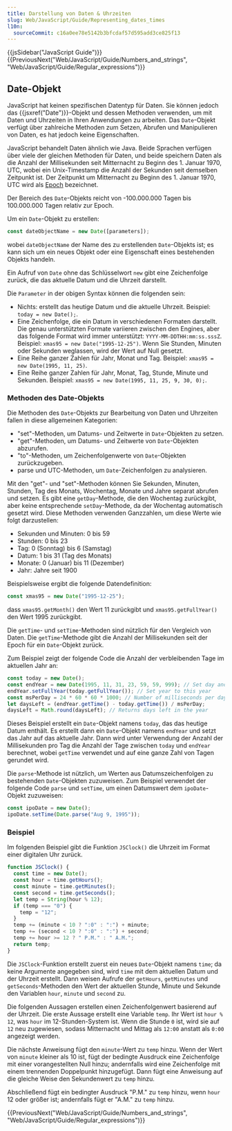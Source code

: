 ```yaml
---
title: Darstellung von Daten & Uhrzeiten
slug: Web/JavaScript/Guide/Representing_dates_times
l10n:
  sourceCommit: c16a0ee78e5142b3bfcdaf57d595add3ce825f13
---
```


{{jsSidebar("JavaScript Guide")}} {{PreviousNext("Web/JavaScript/Guide/Numbers_and_strings", "Web/JavaScript/Guide/Regular_expressions")}}

## Date-Objekt

JavaScript hat keinen spezifischen Datentyp für Daten. Sie können jedoch das {{jsxref("Date")}}-Objekt und dessen Methoden verwenden, um mit Daten und Uhrzeiten in Ihren Anwendungen zu arbeiten. Das `Date`-Objekt verfügt über zahlreiche Methoden zum Setzen, Abrufen und Manipulieren von Daten, es hat jedoch keine Eigenschaften.

JavaScript behandelt Daten ähnlich wie Java. Beide Sprachen verfügen über viele der gleichen Methoden für Daten, und beide speichern Daten als die Anzahl der Millisekunden seit Mitternacht zu Beginn des 1. Januar 1970, UTC, wobei ein Unix-Timestamp die Anzahl der Sekunden seit demselben Zeitpunkt ist. Der Zeitpunkt um Mitternacht zu Beginn des 1. Januar 1970, UTC wird als [Epoch](/de/docs/Web/JavaScript/Reference/Global_Objects/Date#the_epoch_timestamps_and_invalid_date) bezeichnet.

Der Bereich des `Date`-Objekts reicht von -100.000.000 Tagen bis 100.000.000 Tagen relativ zur Epoch.

Um ein `Date`-Objekt zu erstellen:

```js
const dateObjectName = new Date([parameters]);
```

wobei `dateObjectName` der Name des zu erstellenden `Date`-Objekts ist; es kann sich um ein neues Objekt oder eine Eigenschaft eines bestehenden Objekts handeln.

Ein Aufruf von `Date` ohne das Schlüsselwort `new` gibt eine Zeichenfolge zurück, die das aktuelle Datum und die Uhrzeit darstellt.

Die `Parameter` in der obigen Syntax können die folgenden sein:

- Nichts: erstellt das heutige Datum und die aktuelle Uhrzeit. Beispiel: `today = new Date();`.
- Eine Zeichenfolge, die ein Datum in verschiedenen Formaten darstellt. Die genau unterstützten Formate variieren zwischen den Engines, aber das folgende Format wird immer unterstützt: `YYYY-MM-DDTHH:mm:ss.sssZ`. Beispiel: `xmas95 = new Date("1995-12-25")`. Wenn Sie Stunden, Minuten oder Sekunden weglassen, wird der Wert auf Null gesetzt.
- Eine Reihe ganzer Zahlen für Jahr, Monat und Tag. Beispiel: `xmas95 = new Date(1995, 11, 25)`.
- Eine Reihe ganzer Zahlen für Jahr, Monat, Tag, Stunde, Minute und Sekunden. Beispiel: `xmas95 = new Date(1995, 11, 25, 9, 30, 0);`.

### Methoden des Date-Objekts

Die Methoden des `Date`-Objekts zur Bearbeitung von Daten und Uhrzeiten fallen in diese allgemeinen Kategorien:

- "set"-Methoden, um Datums- und Zeitwerte in `Date`-Objekten zu setzen.
- "get"-Methoden, um Datums- und Zeitwerte von `Date`-Objekten abzurufen.
- "to"-Methoden, um Zeichenfolgenwerte von `Date`-Objekten zurückzugeben.
- parse und UTC-Methoden, um `Date`-Zeichenfolgen zu analysieren.

Mit den "get"- und "set"-Methoden können Sie Sekunden, Minuten, Stunden, Tag des Monats, Wochentag, Monate und Jahre separat abrufen und setzen. Es gibt eine `getDay`-Methode, die den Wochentag zurückgibt, aber keine entsprechende `setDay`-Methode, da der Wochentag automatisch gesetzt wird. Diese Methoden verwenden Ganzzahlen, um diese Werte wie folgt darzustellen:

- Sekunden und Minuten: 0 bis 59
- Stunden: 0 bis 23
- Tag: 0 (Sonntag) bis 6 (Samstag)
- Datum: 1 bis 31 (Tag des Monats)
- Monate: 0 (Januar) bis 11 (Dezember)
- Jahr: Jahre seit 1900

Beispielsweise ergibt die folgende Datendefinition:

```js
const xmas95 = new Date("1995-12-25");
```

dass `xmas95.getMonth()` den Wert 11 zurückgibt und `xmas95.getFullYear()` den Wert 1995 zurückgibt.

Die `getTime`- und `setTime`-Methoden sind nützlich für den Vergleich von Daten. Die `getTime`-Methode gibt die Anzahl der Millisekunden seit der Epoch für ein `Date`-Objekt zurück.

Zum Beispiel zeigt der folgende Code die Anzahl der verbleibenden Tage im aktuellen Jahr an:

```js
const today = new Date();
const endYear = new Date(1995, 11, 31, 23, 59, 59, 999); // Set day and month
endYear.setFullYear(today.getFullYear()); // Set year to this year
const msPerDay = 24 * 60 * 60 * 1000; // Number of milliseconds per day
let daysLeft = (endYear.getTime() - today.getTime()) / msPerDay;
daysLeft = Math.round(daysLeft); // Returns days left in the year
```

Dieses Beispiel erstellt ein `Date`-Objekt namens `today`, das das heutige Datum enthält. Es erstellt dann ein `Date`-Objekt namens `endYear` und setzt das Jahr auf das aktuelle Jahr. Dann wird unter Verwendung der Anzahl der Millisekunden pro Tag die Anzahl der Tage zwischen `today` und `endYear` berechnet, wobei `getTime` verwendet und auf eine ganze Zahl von Tagen gerundet wird.

Die `parse`-Methode ist nützlich, um Werten aus Datumszeichenfolgen zu bestehenden `Date`-Objekten zuzuweisen. Zum Beispiel verwendet der folgende Code `parse` und `setTime`, um einen Datumswert dem `ipoDate`-Objekt zuzuweisen:

```js
const ipoDate = new Date();
ipoDate.setTime(Date.parse("Aug 9, 1995"));
```

### Beispiel

Im folgenden Beispiel gibt die Funktion `JSClock()` die Uhrzeit im Format einer digitalen Uhr zurück.

```js
function JSClock() {
  const time = new Date();
  const hour = time.getHours();
  const minute = time.getMinutes();
  const second = time.getSeconds();
  let temp = String(hour % 12);
  if (temp === "0") {
    temp = "12";
  }
  temp += (minute < 10 ? ":0" : ":") + minute;
  temp += (second < 10 ? ":0" : ":") + second;
  temp += hour >= 12 ? " P.M." : " A.M.";
  return temp;
}
```

Die `JSClock`-Funktion erstellt zuerst ein neues `Date`-Objekt namens `time`; da keine Argumente angegeben sind, wird `time` mit dem aktuellen Datum und der Uhrzeit erstellt. Dann weisen Aufrufe der `getHours`, `getMinutes` und `getSeconds`-Methoden den Wert der aktuellen Stunde, Minute und Sekunde den Variablen `hour`, `minute` und `second` zu.

Die folgenden Aussagen erstellen einen Zeichenfolgenwert basierend auf der Uhrzeit. Die erste Aussage erstellt eine Variable `temp`. Ihr Wert ist `hour % 12`, was `hour` im 12-Stunden-System ist. Wenn die Stunde `0` ist, wird sie auf `12` neu zugewiesen, sodass Mitternacht und Mittag als `12:00` anstatt als `0:00` angezeigt werden.

Die nächste Anweisung fügt den `minute`-Wert zu `temp` hinzu. Wenn der Wert von `minute` kleiner als 10 ist, fügt der bedingte Ausdruck eine Zeichenfolge mit einer vorangestellten Null hinzu; andernfalls wird eine Zeichenfolge mit einem trennenden Doppelpunkt hinzugefügt. Dann fügt eine Anweisung auf die gleiche Weise den Sekundenwert zu `temp` hinzu.

Abschließend fügt ein bedingter Ausdruck "P.M." zu `temp` hinzu, wenn `hour` 12 oder größer ist; andernfalls fügt er "A.M." zu `temp` hinzu.

{{PreviousNext("Web/JavaScript/Guide/Numbers_and_strings", "Web/JavaScript/Guide/Regular_expressions")}}

